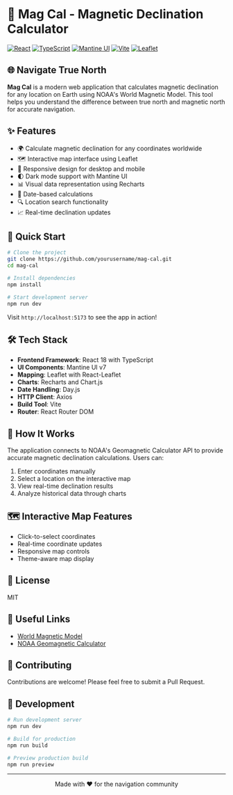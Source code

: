 # 🧭 Mag Cal - Magnetic Declination Calculator

[![React](https://img.shields.io/badge/React-20232A?style=for-the-badge&logo=react&logoColor=61DAFB)](https://reactjs.org/)
[![TypeScript](https://img.shields.io/badge/TypeScript-007ACC?style=for-the-badge&logo=typescript&logoColor=white)](https://www.typescriptlang.org/)
[![Mantine UI](https://img.shields.io/badge/Mantine-339AF0?style=for-the-badge&logo=mantine&logoColor=white)](https://mantine.dev/)
[![Vite](https://img.shields.io/badge/Vite-646CFF?style=for-the-badge&logo=vite&logoColor=white)](https://vitejs.dev/)
[![Leaflet](https://img.shields.io/badge/Leaflet-199900?style=for-the-badge&logo=leaflet&logoColor=white)](https://leafletjs.com/)

## 🌐 Navigate True North

**Mag Cal** is a modern web application that calculates magnetic declination for any location on Earth using NOAA's World Magnetic Model. This tool helps you understand the difference between true north and magnetic north for accurate navigation.

## ✨ Features

- 🌍 Calculate magnetic declination for any coordinates worldwide
- 🗺️ Interactive map interface using Leaflet
- 📱 Responsive design for desktop and mobile
- 🌓 Dark mode support with Mantine UI
- 📊 Visual data representation using Recharts
- 📅 Date-based calculations
- 🔍 Location search functionality
- 📈 Real-time declination updates

## 🚀 Quick Start

```bash
# Clone the project
git clone https://github.com/yourusername/mag-cal.git
cd mag-cal

# Install dependencies
npm install

# Start development server
npm run dev
```

Visit `http://localhost:5173` to see the app in action!

## 🛠️ Tech Stack

- **Frontend Framework**: React 18 with TypeScript
- **UI Components**: Mantine UI v7
- **Mapping**: Leaflet with React-Leaflet
- **Charts**: Recharts and Chart.js
- **Date Handling**: Day.js
- **HTTP Client**: Axios
- **Build Tool**: Vite
- **Router**: React Router DOM

## 🔧 How It Works

The application connects to NOAA's Geomagnetic Calculator API to provide accurate magnetic declination calculations. Users can:

1. Enter coordinates manually
2. Select a location on the interactive map
3. View real-time declination results
4. Analyze historical data through charts

## 🗺️ Interactive Map Features

- Click-to-select coordinates
- Real-time coordinate updates
- Responsive map controls
- Theme-aware map display

## 📝 License

MIT

## 🔗 Useful Links

- [World Magnetic Model](https://www.ngdc.noaa.gov/geomag/WMM/DoDWMM.shtml)
- [NOAA Geomagnetic Calculator](https://www.ngdc.noaa.gov/geomag-web/#declination)

## 🤝 Contributing

Contributions are welcome! Please feel free to submit a Pull Request.

## 🔄 Development

```bash
# Run development server
npm run dev

# Build for production
npm run build

# Preview production build
npm run preview
```

---

<p align="center">Made with ❤️ for the navigation community</p> 